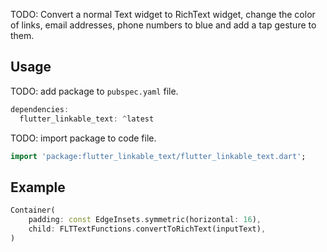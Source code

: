 <!--
This README describes the package. If you publish this package to pub.dev,
this README's contents appear on the landing page for your package.

For information about how to write a good package README, see the guide for
[writing package pages](https://dart.dev/guides/libraries/writing-package-pages).

For general information about developing packages, see the Dart guide for
[creating packages](https://dart.dev/guides/libraries/create-library-packages)
and the Flutter guide for
[developing packages and plugins](https://flutter.dev/developing-packages).
-->

TODO: Convert a normal Text widget to RichText widget, change the color of links, email addresses, phone numbers to blue and add a tap gesture to them.

## Usage

TODO: add package to `pubspec.yaml` file.

```dart
dependencies:
  flutter_linkable_text: ^latest
```

TODO: import package to code file.

```dart
import 'package:flutter_linkable_text/flutter_linkable_text.dart';
```

## Example

```dart
Container(
    padding: const EdgeInsets.symmetric(horizontal: 16),
    child: FLTTextFunctions.convertToRichText(inputText),
)
```

